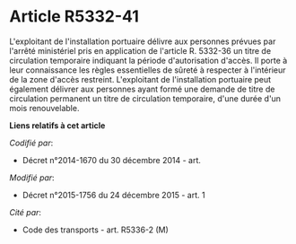 # Article R5332-41

L'exploitant de l'installation portuaire délivre aux personnes prévues par l'arrêté ministériel pris en application de
l'article R. 5332-36  un titre de circulation temporaire indiquant la période d'autorisation d'accès. Il porte à leur
connaissance les règles essentielles de sûreté à respecter à l'intérieur de la zone d'accès restreint. L'exploitant de
l'installation portuaire peut également délivrer aux personnes ayant formé une demande de titre de circulation permanent un
titre de circulation temporaire, d'une durée d'un mois renouvelable.

**Liens relatifs à cet article**

_Codifié par_:

  - Décret n°2014-1670 du 30 décembre 2014 - art.

_Modifié par_:

  - Décret n°2015-1756 du 24 décembre 2015 - art. 1

_Cité par_:

  - Code des transports - art. R5336-2 (M)
